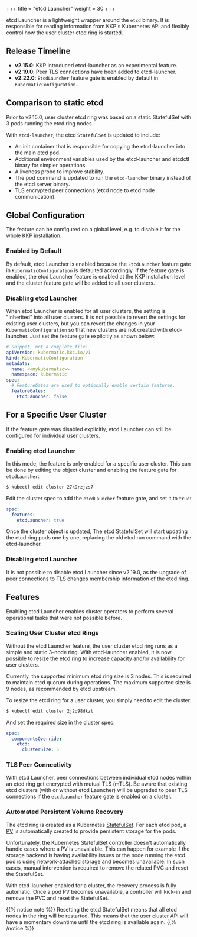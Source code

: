 +++
title = "etcd Launcher"
weight = 30
+++

etcd Launcher is a lightweight wrapper around the `etcd` binary. It is responsible for reading information from KKP's Kubernetes
API and flexibly control how the user cluster etcd ring is started.

## Release Timeline

- **v2.15.0**: KKP introduced etcd-launcher as an experimental feature.
- **v2.19.0**: Peer TLS connections have been added to etcd-launcher.
- **v2.22.0**: `EtcdLauncher` feature gate is enabled by default in `KubermaticConfiguration`.

## Comparison to static etcd

Prior to v2.15.0, user cluster etcd ring was based on a static StatefulSet with 3 pods running the etcd ring nodes.

With `etcd-launcher`, the etcd `StatefulSet` is updated to include:

- An init container that is responsible for copying the etcd-launcher into the main etcd pod.
- Additional environment variables used by the etcd-launcher and etcdctl binary for simpler operations.
- A liveness probe to improve stability.
- The pod command is updated to run the `etcd-launcher` binary instead of the etcd server binary.
- TLS encrypted peer connections (etcd node to etcd node communication).

## Global Configuration

The feature can be configured on a global level, e.g. to disable it for the whole KKP installation.

### Enabled by Default

By default, etcd Launcher is enabled because the `EtcdLauncher` feature gate in `KubermaticConfiguration` is defaulted accordingly.
If the feature gate is enabled, the etcd Launcher feature is enabled at the KKP installation level and the cluster feature gate will be
added to all user clusters.

### Disabling etcd Launcher

When etcd Launcher is enabled for all user clusters, the setting is "inherited" into all user clusters. It is not possible to
revert the settings for existing user clusters, but you can revert the changes in your `KubermaticConfiguration` so that new
clusters are not created with etcd-launcher. Just set the feature gate explicitly as shown below:

```yaml
# Snippet, not a complete file!
apiVersion: kubermatic.k8c.io/v1
kind: KubermaticConfiguration
metadata:
  name: <<mykubermatic>>
  namespace: kubermatic
spec:
  # FeatureGates are used to optionally enable certain features.
  featureGates:
    EtcdLauncher: false
```

## For a Specific User Cluster

If the feature gate was disabled explicitly, etcd Launcher can still be configured for individual user clusters.

### Enabling etcd Launcher

In this mode, the feature is only enabled for a specific user cluster. This can be done by editing the object cluster and
enabling the feature gate for `etcdLauncher`:

```bash
$ kubectl edit cluster 27k9rzjzs7
```

Edit the cluster spec to add the `etcdLauncher` feature gate, and set it to `true`:

```yaml
spec:
  features:
    etcdLauncher: true
```

Once the cluster object is updated, The etcd StatefulSet will start updating the etcd ring pods one by one,
replacing the old etcd run command with the etcd-launcher.

### Disabling etcd Launcher

It is not possible to disable etcd Launcher since v2.19.0, as the upgrade of peer connections to TLS changes
membership information of the etcd ring.

## Features

Enabling etcd Launcher enables cluster operators to perform several operational tasks that were not possible before.

### Scaling User Cluster etcd Rings

Without the etcd Launcher feature, the user cluster etcd ring runs as a simple and static 3-node ring.
With etcd-launcher enabled, it is now possible to resize the etcd ring to increase capacity and/or availability for user clusters.

Currently, the supported minimum etcd ring size is 3 nodes. This is required to maintain etcd quorum during operations.
The maximum supported size is 9 nodes, as recommended by etcd upstream.

To resize the etcd ring for a user cluster, you simply need to edit the cluster:

```bash
$ kubectl edit cluster 2j2q98dkzt
```

And set the required size in the cluster spec:

```yaml
spec:
  componentsOverride:
    etcd:
      clusterSize: 5
```

### TLS Peer Connectivity

With etcd Launcher, peer connections between individual etcd nodes within an etcd ring get encrypted with mutual TLS (mTLS).
Be aware that existing etcd clusters (with or without etcd Launcher) will be upgraded to peer TLS connections if the
`etcdLauncher` feature gate is enabled on a cluster.

### Automated Persistent Volume Recovery

The etcd ring is created as a Kubernetes [StatefulSet](https://kubernetes.io/docs/tutorials/stateful-application/basic-stateful-set/).
For each etcd pod, a [PV](https://kubernetes.io/docs/concepts/storage/persistent-volumes/) is automatically created to provide
persistent storage for the pods.

Unfortunately, the Kubernetes StatefulSet controller doesn't automatically handle cases where a PV is unavailable.
This can happen for example if the storage backend is having availability issues or the node running the etcd pod is using network-attached
storage and becomes unavailable. In such cases, manual intervention is required to remove the related PVC and reset the StatefulSet.

With etcd-launcher enabled for a cluster, the recovery process is fully automatic. Once a pod PV becomes unavailable,
a controller will kick-in and remove the PVC and reset the StatefulSet.

{{% notice note %}}
Resetting the etcd StatefulSet means that all etcd nodes in the ring will be restarted. This means that the user cluster API
will have a momentary downtime until the etcd ring is available again.
{{% /notice %}}
